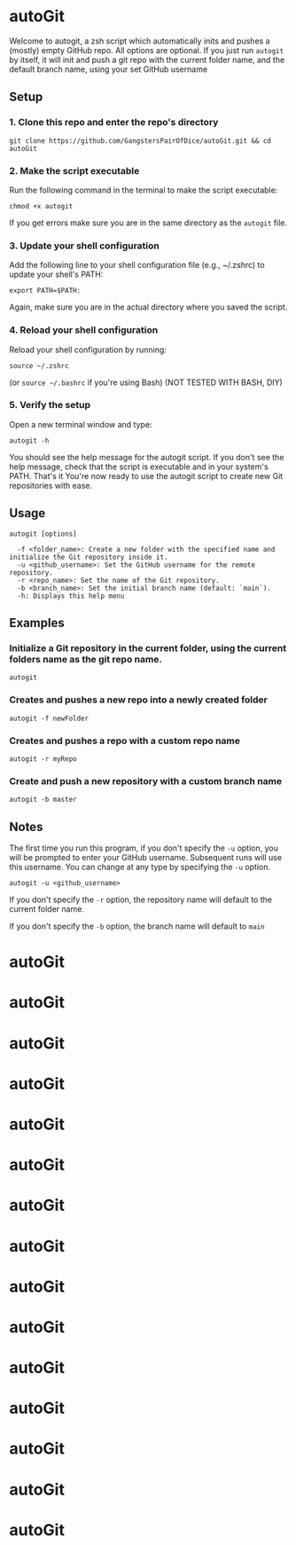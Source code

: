 # autoGit

Welcome to autogit, a zsh script which automatically inits and pushes a (mostly) empty GitHub repo. All options are optional. If you just run `autogit` by itself, it will init and push a git repo with the current folder name, and the default branch name, using your set GitHub username

## Setup

### 1. Clone this repo and enter the repo's directory

```
git clone https://github.com/GangstersPairOfDice/autoGit.git && cd autoGit
```

### 2. Make the script executable

Run the following command in the terminal to make the script executable:

```
chmod +x autogit
```

If you get errors make sure you are in the same directory as the `autogit` file.

### 3. Update your shell configuration

Add the following line to your shell configuration file (e.g., ~/.zshrc) to update your shell's PATH:

```
export PATH=$PATH:
```

Again, make sure you are in the actual directory where you saved the script.

### 4. Reload your shell configuration

Reload your shell configuration by running:

```
source ~/.zshrc
```

(or `source ~/.bashrc` if you're using Bash)
(NOT TESTED WITH BASH, DIY)

### 5. Verify the setup
Open a new terminal window and type:

```
autogit -h
```

You should see the help message for the autogit script. If you don't see the help message, check that the script is executable and in your system's PATH. That's it You're now ready to use the autogit script to create new Git repositories with ease.

## Usage

```
autogit [options]

  -f <folder_name>: Create a new folder with the specified name and initialize the Git repository inside it.
  -u <github_username>: Set the GitHub username for the remote repository.
  -r <repo_name>: Set the name of the Git repository.
  -b <branch_name>: Set the initial branch name (default: `main`).
  -h: Displays this help menu
```

## Examples


### Initialize a Git repository in the current folder, using the current folders name as the git repo name.

```
autogit
```

### Creates and pushes a new repo into a newly created folder

```
autogit -f newFolder
```

### Creates and pushes a repo with a custom repo name

```
autogit -r myRepo
```

### Create and push a new repository with a custom branch name

```
autogit -b master
```

## Notes

The first time you run this program, if you don't specify the `-u` option, you will be prompted to enter your GitHub username. Subsequent runs will use this username. You can change at any type by specifying the `-u` option.

```
autogit -u <github_username>
```

If you don't specify the `-r` option, the repository name will default to the current folder name.

If you don't specify the `-b` option, the branch name will default to `main`
# autoGit
# autoGit
# autoGit
# autoGit
# autoGit
# autoGit
# autoGit
# autoGit
# autoGit
# autoGit
# autoGit
# autoGit
# autoGit
# autoGit
# autoGit
